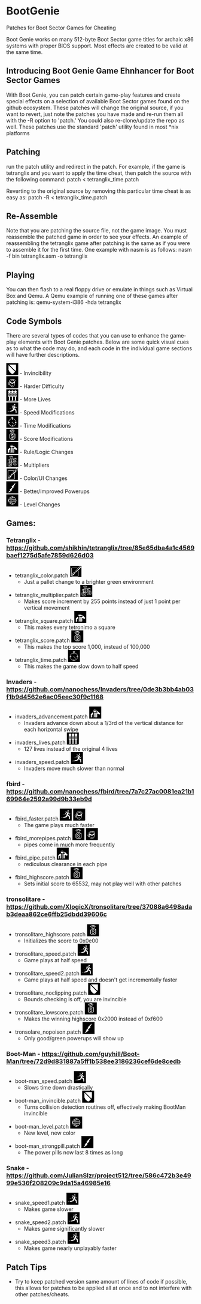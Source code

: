 # BootGenie
Patches for Boot Sector Games for Cheating

Boot Genie works on many 512-byte Boot Sector game titles for archaic x86 systems with proper BIOS support. Most effects are created to be valid at the same time.

## Introducing Boot Genie Game Ehnhancer for Boot Sector Games

With Boot Genie, you can patch certain game-play features and create special effects on a selection of available Boot Sector games found on the github ecosystem. These patches will change the original source, if you want to revert, just note the patches you have made and re-run them all with the -R option to 'patch.' You could also re-clone/update the repo as well. These patches use the standard 'patch' utility found in most *nix platforms

## Patching
run the patch utility and redirect in the patch. For example, if the game is tetranglix and you want to apply the time cheat, then patch the source with the following command:
 patch < tetranglix_time.patch

Reverting to the original source by removing this particular time cheat is as easy as:
 patch -R < tetranglix_time.patch

## Re-Assemble
Note that you are patching the source file, not the game image. You must reassemble the patched game in order to see your effects. An example of reassembling the tetranglix game after patching is the same as if you were to assemble it for the first time. One example with nasm is as follows:
 nasm -f bin tetranglix.asm -o tetranglix

## Playing
You can then flash to a real floppy drive or emulate in things such as Virtual Box and Qemu. A Qemu example of running one of these games after patching is:
 qemu-system-i386 -hda tetranglix

## Code Symbols
There are several types of codes that you can use to enhance the game-play elements with Boot Genie patches. Below are some quick visual cues as to what the code may do, and each code in the individual game sections will have further descriptions.

<img src=https://github.com/XlogicX/BootGenie/blob/master/invincible.png> - Invincibility <br>
<img src=https://github.com/XlogicX/BootGenie/blob/master/expert.png> - Harder Difficulty <br>
<img src=https://github.com/XlogicX/BootGenie/blob/master/lives.png> - More Lives <br>
<img src=https://github.com/XlogicX/BootGenie/blob/master/speed.png> - Speed Modifications <br>
<img src=https://github.com/XlogicX/BootGenie/blob/master/time.png> - Time Modifications <br>
<img src=https://github.com/XlogicX/BootGenie/blob/master/score.png> - Score Modifications <br>
<img src=https://github.com/XlogicX/BootGenie/blob/master/rules.png> - Rule/Logic Changes <br>
<img src=https://github.com/XlogicX/BootGenie/blob/master/multiplier.png> - Multipliers <br>
<img src=https://github.com/XlogicX/BootGenie/blob/master/color.png> - Color/UI Changes <br>
<img src=https://github.com/XlogicX/BootGenie/blob/master/powerup.png> - Better/Improved Powerups <br>
<img src=https://github.com/XlogicX/BootGenie/blob/master/level.png> - Level Changes

## Games:

### Tetranglix - https://github.com/shikhin/tetranglix/tree/85e65dba4a1c4569baef1275d5afe7859d626d03
* tetranglix_color.patch <img src=https://github.com/XlogicX/BootGenie/blob/master/color.png>
  * Just a pallet change to a brighter green environment
* tetranglix_multiplier.patch <img src=https://github.com/XlogicX/BootGenie/blob/master/multiplier.png>
  * Makes score increment by 255 points instead of just 1 point per vertical movement <br>
* tetranglix_square.patch <img src=https://github.com/XlogicX/BootGenie/blob/master/rules.png>
  * This makes every tetronimo a square <br>
* tetranglix_score.patch <img src=https://github.com/XlogicX/BootGenie/blob/master/score.png>
  * This makes the top score 1,000, instead of 100,000 <br>
* tetranglix_time.patch <img src=https://github.com/XlogicX/BootGenie/blob/master/time.png>
  * This makes the game slow down to half speed <br>

### Invaders - https://github.com/nanochess/Invaders/tree/0de3b3bb4ab03f1b9d4562e6ac05eec30f9c1168
* invaders_advancement.patch <img src=https://github.com/XlogicX/BootGenie/blob/master/rules.png>
  * Invaders advance down about a 1/3rd of the vertical distance for each horizontal swipe <br>
* invaders_lives.patch <img src=https://github.com/XlogicX/BootGenie/blob/master/lives.png>
  * 127 lives instead of the original 4 lives <br>
* invaders_speed.patch <img src=https://github.com/XlogicX/BootGenie/blob/master/speed.png>
  * Invaders move much slower than normal <br>

### fbird - https://github.com/nanochess/fbird/tree/7a7c27ac0081ea21b169964e2592a99d9b33eb9d
* fbird_faster.patch <img src=https://github.com/XlogicX/BootGenie/blob/master/speed.png> <img src=https://github.com/XlogicX/BootGenie/blob/master/expert.png>
  * The game plays much faster <br>
* fbird_morepipes.patch <img src=https://github.com/XlogicX/BootGenie/blob/master/score.png> <img src=https://github.com/XlogicX/BootGenie/blob/master/expert.png>
  * pipes come in much more frequently <br>
* fbird_pipe.patch <img src=https://github.com/XlogicX/BootGenie/blob/master/rules.png>
  * rediculous clearance in each pipe <br>
* fbird_highscore.patch <img src=https://github.com/XlogicX/BootGenie/blob/master/score.png>
  * Sets initial score to 65532, may not play well with other patches

### tronsolitare - https://github.com/XlogicX/tronsolitare/tree/37088a6498adab3deaa862ce6ffb25dbdd39606c
* tronsolitare_highscore.patch <img src=https://github.com/XlogicX/BootGenie/blob/master/score.png>
  * Initializes the score to 0x0e00 <br>
* tronsolitare_speed.patch <img src=https://github.com/XlogicX/BootGenie/blob/master/speed.png>
  * Game plays at half speed <br>
* tronsolitare_speed2.patch <img src=https://github.com/XlogicX/BootGenie/blob/master/speed.png>
  * Game plays at half speed and doesn't get incrementally faster <br>
* tronsolitare_noclipping.patch <img src=https://github.com/XlogicX/BootGenie/blob/master/invincible.png>
  * Bounds checking is off, you are invincible <br>
* tronsolitare_lowscore.patch <img src=https://github.com/XlogicX/BootGenie/blob/master/score.png>
  * Makes the winning highscore 0x2000 instead of 0xf600 <br>
* tronsolare_nopoison.patch <img src=https://github.com/XlogicX/BootGenie/blob/master/powerup.png>
  * Only good/green powerups will show up

### Boot-Man - https://github.com/guyhill/Boot-Man/tree/72d9d831887a5ff1b538ee3186236cef6de8cedb
* boot-man_speed.patch <img src=https://github.com/XlogicX/BootGenie/blob/master/speed.png>
  * Slows time down drastically
* boot-man_invincible.patch <img src=https://github.com/XlogicX/BootGenie/blob/master/invincible.png>
  * Turns collision detection routines off, effectively making BootMan invincible
* boot-man_level.patch <img src=https://github.com/XlogicX/BootGenie/blob/master/level.png>
  * New level, new color
* boot-man_strongpill.patch <img src=https://github.com/XlogicX/BootGenie/blob/master/powerup.png>
  * The power pills now last 8 times as long

### Snake - https://github.com/JulianSlzr/project512/tree/586c472b3e4999e536f208209c9da15a46985e16
* snake_speed1.patch <img src=https://github.com/XlogicX/BootGenie/blob/master/speed.png>
  * Makes game slower
* snake_speed2.patch <img src=https://github.com/XlogicX/BootGenie/blob/master/speed.png>
  * Makes game significantly slower
* snake_speed3.patch <img src=https://github.com/XlogicX/BootGenie/blob/master/speed.png>
  * Makes game nearly unplayably faster

## Patch Tips
* Try to keep patched version same amount of lines of code if possible, this allows for patches to be applied all at once and to not interfere with other patches/cheats.
